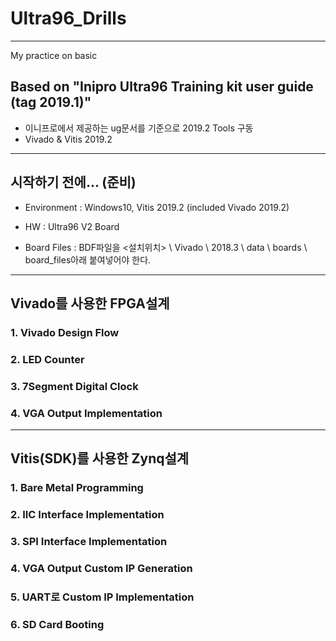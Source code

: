 # Ultra96_Drills
------------------
My practice on basic

## Based on "Inipro Ultra96 Training kit user guide (tag 2019.1)"
   - 이니프로에서 제공하는 ug문서를 기준으로 2019.2 Tools 구동
   - Vivado & Vitis 2019.2
------------------
## 시작하기 전에... (준비)
   - Environment  :
         Windows10, Vitis 2019.2 (included Vivado 2019.2)
         
   - HW           : 
         Ultra96 V2 Board
         
   - Board Files  : 
         BDF파일을 <설치위치> \ Vivado \ 2018.3 \ data \ boards \ board_files아래 붙여넣어야 한다.
         
------------------

## Vivado를 사용한 FPGA설계

### 1. Vivado Design Flow
### 2. LED Counter
### 3. 7Segment Digital Clock
### 4. VGA Output Implementation

------------------
## Vitis(SDK)를 사용한 Zynq설계
### 1. Bare Metal Programming
### 2. IIC Interface Implementation
### 3. SPI Interface Implementation
### 4. VGA Output Custom IP Generation
### 5. UART로 Custom IP Implementation
### 6. SD Card Booting
